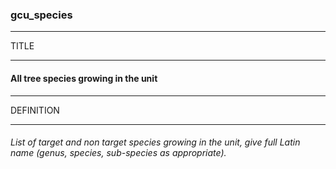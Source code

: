 ### gcu_species



------
TITLE

------

#### All tree species growing in the unit



------
DEFINITION

------

###### List of target and non target species growing in the unit, give full Latin name (genus, species, sub-species as appropriate).